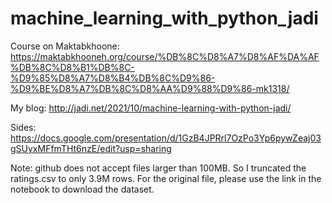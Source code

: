 # machine_learning_with_python_jadi

Course on Maktabkhoone: https://maktabkhooneh.org/course/%DB%8C%D8%A7%D8%AF%DA%AF%DB%8C%D8%B1%DB%8C-%D9%85%D8%A7%D8%B4%DB%8C%D9%86-%D9%BE%D8%A7%DB%8C%D8%AA%D9%88%D9%86-mk1318/

My blog: http://jadi.net/2021/10/machine-learning-with-python-jadi/

Sides: https://docs.google.com/presentation/d/1GzB4JPRrl7OzPo3Yp6pywZeaj03gSUyxMFfmTHt6nzE/edit?usp=sharing

Note: github does not accept files larger than 100MB. So I truncated the ratings.csv to only 3.9M rows. For the original file, please use the link in the notebook to download the dataset.
